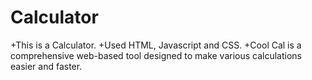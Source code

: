 # Calculator
+This is a Calculator.
+Used HTML, Javascript and CSS.
+Cool Cal is a comprehensive web-based tool designed to make various calculations easier and faster.
